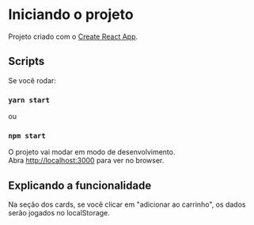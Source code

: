 # Iniciando o projeto

Projeto criado com o [Create React App](https://github.com/facebook/create-react-app).

## Scripts

Se você rodar:

### `yarn start`

ou

### `npm start`

O projeto vai modar em modo de desenvolvimento.\
Abra [http://localhost:3000](http://localhost:3000) para ver no browser.


## Explicando a funcionalidade

Na seção dos cards, se você clicar em "adicionar ao carrinho", os dados serão jogados no localStorage.